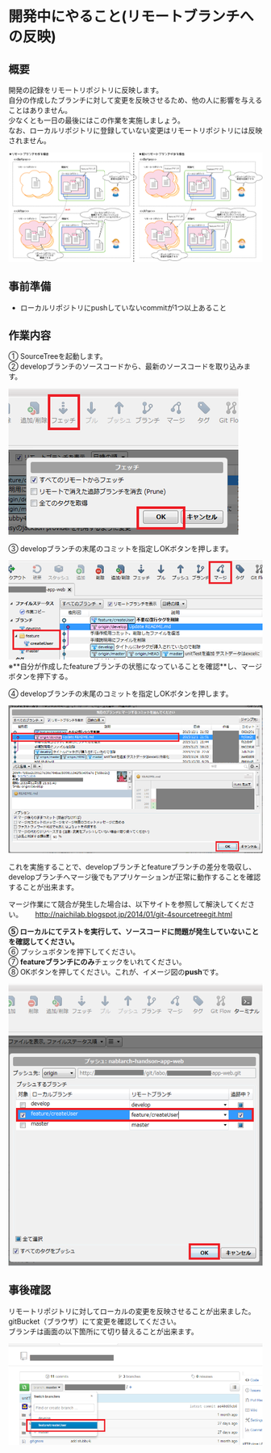 # 開発中にやること(リモートブランチへの反映)

## 概要

開発の記録をリモートリポジトリに反映します。  
自分の作成したブランチに対して変更を反映させるため、他の人に影響を与えることはありません。  
少なくとも一日の最後にはこの作業を実施しましょう。  
なお、ローカルリポジトリに登録していない変更はリモートリポジトリには反映されません。

![push](../img/push.png)

## 事前準備

- ローカルリポジトリにpushしていないcommitが1つ以上あること

## 作業内容

① SourceTreeを起動します。  
② developブランチのソースコードから、最新のソースコードを取り込みます。  
  
![fetch](../img/sourcetree_fetch.png)

③ developブランチの末尾のコミットを指定しOKボタンを押します。  

<img src="../img/sourcetree_marge.png" width="600px">
※**自分が作成したfeatureブランチの状態になっていることを確認**し、マージボタンを押下する。  
  
④ developブランチの末尾のコミットを指定しOKボタンを押します。  

<img src="../img/sourcetree_pull2.png" width="600px">

これを実施することで、developブランチとfeatureブランチの差分を吸収し、  
developブランチへマージ後でもアプリケーションが正常に動作することを確認することが出来ます。  

マージ作業にて競合が発生した場合は、以下サイトを参照して解決してください。　　
http://naichilab.blogspot.jp/2014/01/git-4sourcetreegit.html
  
**⑤ ローカルにてテストを実行して、ソースコードに問題が発生していないことを確認してください。**  
⑥ プッシュボタンを押下してください。  
⑦ **featureブランチにのみ**チェックをいれてください。  
⑧ OKボタンを押してください。これが、イメージ図の**push**です。  

![push](../img/sourcetree_push.png)

## 事後確認

リモートリポジトリに対してローカルの変更を反映させることが出来ました。  
gitBucket（ブラウザ）にて変更を確認してください。  
ブランチは画面の以下箇所にて切り替えることが出来ます。

<img src="../img/gitBucket_end.png" width="700px">